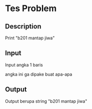 # Tes Problem

## Description

Print "b201 mantap jiwa"

## Input

Input angka 1 baris

angka ini ga dipake buat apa-apa

## Output

Output berupa string "b201 mantap jiwa"
